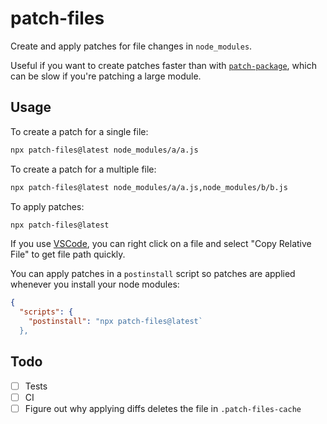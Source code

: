 # patch-files

Create and apply patches for file changes in `node_modules`.

Useful if you want to create patches faster than with [`patch-package`](https://github.com/ds300/patch-package), which can be slow if you're patching a large module.

## Usage

To create a patch for a single file:

```bash
npx patch-files@latest node_modules/a/a.js
```

To create a patch for a multiple file:

```bash
npx patch-files@latest node_modules/a/a.js,node_modules/b/b.js
```

To apply patches:

```bash
npx patch-files@latest
```

If you use [VSCode](https://code.visualstudio.com), you can right click on a file and select "Copy Relative File" to get file path quickly.

You can apply patches in a `postinstall` script so patches are applied whenever you install your node modules:

```json
{
  "scripts": {
    "postinstall": "npx patch-files@latest`
  },
```

## Todo

- [ ] Tests
- [ ] CI
- [ ] Figure out why applying diffs deletes the file in `.patch-files-cache`
